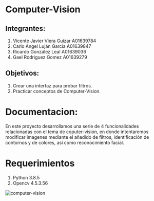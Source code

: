 # Computer-Vision

## Integrantes:
1. Vicente Javier Viera Guízar A01639784
2. Carlo Angel Luján García A01639847
3. Ricardo González Leal A01639036
4. Gael Rodriguez Gomez A01639279

## Objetivos:

1. Crear una interfaz para probar filtros.
2. Practicar conceptos de Computer-Vision.

# Documentacion:

En este proyecto desarrollamos una serie de 4 funcionalidades relacionadas con el tema de coputer-vision, en donde intentaremos modificar imagenes mediante el añadido de filtros, identificación de contornos y de colores, así como reconocimiento facial. 

# Requerimientos

1. Python 3.8.5
2. Opencv 4.5.3.56  

![computer-vision](https://cdn.forbes.com.mx/2021/03/computer-vision-640x360.jpg)
